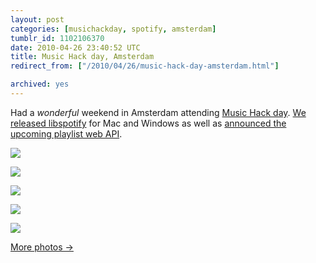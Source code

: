 ```yaml
---
layout: post
categories: [musichackday, spotify, amsterdam]
tumblr_id: 1102106370  
date: 2010-04-26 23:40:52 UTC
title: Music Hack day, Amsterdam
redirect_from: ["/2010/04/26/music-hack-day-amsterdam.html"]

archived: yes
---
```


Had a *wonderful* weekend in Amsterdam attending [Music Hack day](http://amsterdam.musichackday.org/). [We released libspotify](http://developer.spotify.com/blog/archives/2010/04/24/libspotify-004-adds-support-for-mac-os-x-and-windows/) for Mac and Windows as well as [announced the upcoming playlist web API](http://github.com/spotify/playlist-api).

[<img src="//farm4.static.flickr.com/3130/4556327402_ed8d55f281_b.jpg">](http://www.flickr.com/photos/rsms/sets/72157623939351964/)<br>

[<img src="//farm4.static.flickr.com/3565/4555695317_4802d637cf_b.jpg">](http://www.flickr.com/photos/rsms/sets/72157623939351964/)

<!--more-->

[<img src="//farm5.static.flickr.com/4059/4555696101_2b1a161808_b.jpg">](http://www.flickr.com/photos/rsms/sets/72157623939351964/)

[<img src="//farm4.static.flickr.com/3170/4555697181_bfea6acd6e_b.jpg">](http://www.flickr.com/photos/rsms/sets/72157623939351964/)

[<img src="//farm5.static.flickr.com/4005/4555698891_980b63d6f2_b.jpg">](http://www.flickr.com/photos/rsms/sets/72157623939351964/)

[More photos →](http://www.flickr.com/photos/rsms/sets/72157623939351964/)

